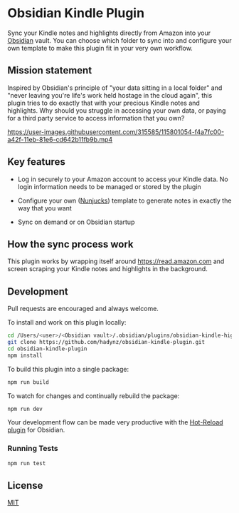 # Obsidian Kindle Plugin

Sync your Kindle notes and highlights directly from Amazon into your [Obsidian][1] vault. You
can choose which folder to sync into and configure your own template to make this plugin
fit in your very own workflow.

## Mission statement

Inspired by Obsidian's principle of "your data sitting in a local folder" and "never leaving
you're life's work held hostage in the cloud again", this plugin tries to do exactly that
with your precious Kindle notes and highlights. Why should you struggle in accessing your own
data, or paying for a third party service to access information that you own?

https://user-images.githubusercontent.com/315585/115801054-f4a7fc00-a42f-11eb-81e6-cd642b11fb9b.mp4

## Key features

- Log in securely to your Amazon account to access your Kindle data. No login information
  needs to be managed or stored by the plugin

- Configure your own ([Nunjucks][2]) template to generate notes in exactly the way that you want

- Sync on demand or on Obsidian startup

## How the sync process work

This plugin works by wrapping itself around https://read.amazon.com and screen scraping your
Kindle notes and highlights in the background.

## Development

Pull requests are encouraged and always welcome.

To install and work on this plugin locally:

```bash
cd /Users/<user>/<Obsidian vault>/.obsidian/plugins/obsidian-kindle-highlights
git clone https://github.com/hadynz/obsidian-kindle-plugin.git
cd obsidian-kindle-plugin
npm install
```

To build this plugin into a single package:

```bash
npm run build
```

To watch for changes and continually rebuild the package:

```bash
npm run dev
```

Your development flow can be made very productive with the [Hot-Reload plugin][3] for Obsidian.

### Running Tests

```bash
npm run test
```

## License

[MIT](LICENSE)

[1]: https://obsidian.md
[2]: https://mozilla.github.io/nunjucks
[3]: https://github.com/pjeby/hot-reload

